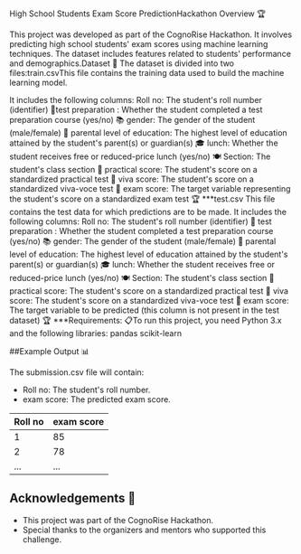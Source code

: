 High School Students Exam Score PredictionHackathon Overview 🏆

This project was developed as part of the CognoRise Hackathon. It involves predicting high school students' exam scores using machine learning techniques. The dataset includes features related to students' performance and demographics.Dataset 📂
The dataset is divided into two files:train.csvThis file contains the training data used to build the machine learning model.

 It includes the following columns:
 Roll no: The student's roll number (identifier) 
 🎫test preparation : Whether the student completed a test preparation course (yes/no) 📚
 gender: The gender of the student (male/female) 🚻
 parental level of education: The highest level of education attained by the student's parent(s) or guardian(s) 🎓
 lunch: Whether the student receives free or reduced-price lunch (yes/no) 🍽️
 Section: The student's class section 🏫
 practical score: The student's score on a standardized practical test 📝
 viva score: The student's score on a standardized viva-voce test 🎤
 exam score: The target variable representing the student's score on a standardized exam test 🏆
 ***test.csv
 This file contains the test data for which predictions are to be made. 
 It includes the following columns:
 Roll no: The student's roll number (identifier) 🎫
 test preparation : Whether the student completed a test preparation course (yes/no) 📚
 gender: The gender of the student (male/female) 🚻
 parental level of education: The highest level of education attained by the student's parent(s) or guardian(s) 🎓
 lunch: Whether the student receives free or reduced-price lunch (yes/no) 🍽️
 Section: The student's class section 🏫practical score: The student's score on a standardized practical test 📝
 viva score: The student's score on a standardized viva-voce test 🎤
 exam score: The target variable to be predicted (this column is not present in the test dataset) 🏆
 ***Requirements:
 📋To run this project, you need Python 3.x and the following libraries:
 pandas
 scikit-learn
 
 ##Example Output 📊

The submission.csv file will contain:
- Roll no: The student's roll number.
- exam score: The predicted exam score.

| Roll no | exam score |
|---------|------------|
| 1       | 85         |
| 2       | 78         |
| ...     | ...        |

## Acknowledgements 🙏

- This project was part of the CognoRise Hackathon.
- Special thanks to the organizers and mentors who supported this challenge.
